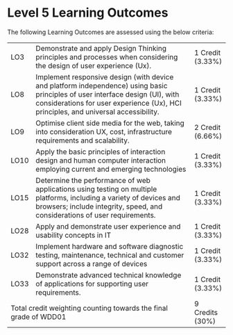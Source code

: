 # Level 5 Learning Outcomes</summary>

The following Learning Outcomes are assessed using the below criteria:

<table>
  <tr>
    <td>LO3</td>
    <td>Demonstrate and apply Design Thinking principles and processes when considering the design of user experience (Ux).</td>
    <td>1 Credit<br />(3.33%)</td>
  </tr>
  <tr>
    <td>LO8</td>
    <td>Implement responsive design (with device and platform independence) using basic principles of user interface design (UI), with considerations for user experience (Ux), HCI principles, and universal accessibility.</td>
    <td>1 Credit<br />(3.33%)</td>
  </tr>
  <tr>
    <td>LO9</td>
    <td>Optimise client side media for the web, taking into consideration UX, cost, infrastructure requirements and scalability.</td>
    <td>2 Credit<br />(6.66%)</td>
  </tr>
  <tr>
    <td>LO10</td>
    <td>Apply the basic principles of interaction design and human computer interaction employing current and emerging technologies</td>
    <td>1 Credit<br />(3.33%)</td>
  </tr>
  <tr>
    <td>LO15</td>
    <td>Determine the performance of web applications using testing on multiple platforms, including a variety of devices and browsers; include integrity, speed, and considerations of user requirements.</td>
    <td>1 Credit<br />(3.33%)</td>
  </tr>
  <tr>
    <td>LO28</td>
    <td>Apply and demonstrate user experience and usability concepts in IT</td>
    <td>1 Credit<br />(3.33%)</td>
  </tr>
  <tr>
    <td>LO32</td>
    <td>Implement hardware and software diagnostic testing,  maintenance, technical and customer support across a range of devices</td>
    <td>1 Credit<br />(3.33%)</td>
  </tr>
  <tr>
    <td>LO33</td>
    <td>Demonstrate advanced technical knowledge of applications for supporting user requirements.</td>
    <td>1 Credit<br />(3.33%)</td>
  </tr>
  <tr>
    <td colspan="2">
      Total credit weighting counting towards the final grade of WDD01
    </td>
    <td>
      9 Credits<br />(30%)
    </td>
  </tr>
</table>